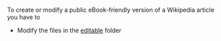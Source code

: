 To create or modify a public eBook-friendly version of a Wikipedia article you have to
   * Modify the files in the [editable](../editable) folder

